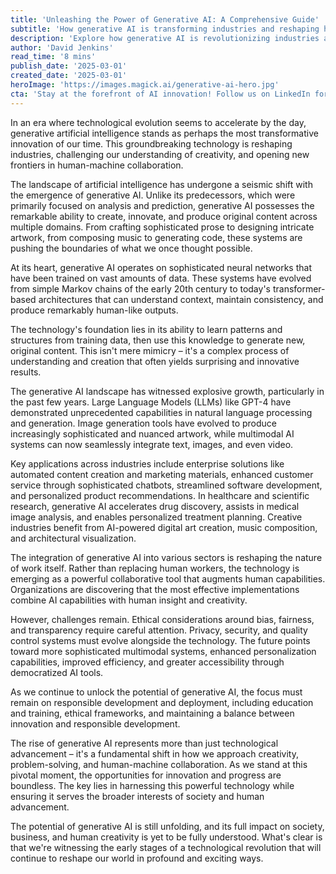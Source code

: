 ```yaml
---
title: 'Unleashing the Power of Generative AI: A Comprehensive Guide'
subtitle: 'How generative AI is transforming industries and reshaping human-machine collaboration'
description: 'Explore how generative AI is revolutionizing industries and transforming human-machine collaboration. From enterprise solutions to healthcare breakthroughs, discover the technology's impact on creativity, problem-solving, and the future of work.'
author: 'David Jenkins'
read_time: '8 mins'
publish_date: '2025-03-01'
created_date: '2025-03-01'
heroImage: 'https://images.magick.ai/generative-ai-hero.jpg'
cta: 'Stay at the forefront of AI innovation! Follow us on LinkedIn for daily insights into the evolving world of generative AI and emerging technologies.'
---
```


In an era where technological evolution seems to accelerate by the day, generative artificial intelligence stands as perhaps the most transformative innovation of our time. This groundbreaking technology is reshaping industries, challenging our understanding of creativity, and opening new frontiers in human-machine collaboration.

The landscape of artificial intelligence has undergone a seismic shift with the emergence of generative AI. Unlike its predecessors, which were primarily focused on analysis and prediction, generative AI possesses the remarkable ability to create, innovate, and produce original content across multiple domains. From crafting sophisticated prose to designing intricate artwork, from composing music to generating code, these systems are pushing the boundaries of what we once thought possible.

At its heart, generative AI operates on sophisticated neural networks that have been trained on vast amounts of data. These systems have evolved from simple Markov chains of the early 20th century to today's transformer-based architectures that can understand context, maintain consistency, and produce remarkably human-like outputs.

The technology's foundation lies in its ability to learn patterns and structures from training data, then use this knowledge to generate new, original content. This isn't mere mimicry – it's a complex process of understanding and creation that often yields surprising and innovative results.

The generative AI landscape has witnessed explosive growth, particularly in the past few years. Large Language Models (LLMs) like GPT-4 have demonstrated unprecedented capabilities in natural language processing and generation. Image generation tools have evolved to produce increasingly sophisticated and nuanced artwork, while multimodal AI systems can now seamlessly integrate text, images, and even video.

Key applications across industries include enterprise solutions like automated content creation and marketing materials, enhanced customer service through sophisticated chatbots, streamlined software development, and personalized product recommendations. In healthcare and scientific research, generative AI accelerates drug discovery, assists in medical image analysis, and enables personalized treatment planning. Creative industries benefit from AI-powered digital art creation, music composition, and architectural visualization.

The integration of generative AI into various sectors is reshaping the nature of work itself. Rather than replacing human workers, the technology is emerging as a powerful collaborative tool that augments human capabilities. Organizations are discovering that the most effective implementations combine AI capabilities with human insight and creativity.

However, challenges remain. Ethical considerations around bias, fairness, and transparency require careful attention. Privacy, security, and quality control systems must evolve alongside the technology. The future points toward more sophisticated multimodal systems, enhanced personalization capabilities, improved efficiency, and greater accessibility through democratized AI tools.

As we continue to unlock the potential of generative AI, the focus must remain on responsible development and deployment, including education and training, ethical frameworks, and maintaining a balance between innovation and responsible development.

The rise of generative AI represents more than just technological advancement – it's a fundamental shift in how we approach creativity, problem-solving, and human-machine collaboration. As we stand at this pivotal moment, the opportunities for innovation and progress are boundless. The key lies in harnessing this powerful technology while ensuring it serves the broader interests of society and human advancement.

The potential of generative AI is still unfolding, and its full impact on society, business, and human creativity is yet to be fully understood. What's clear is that we're witnessing the early stages of a technological revolution that will continue to reshape our world in profound and exciting ways.
